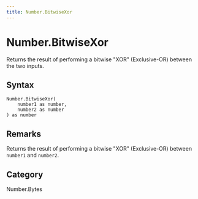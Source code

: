 ```yaml
---
title: Number.BitwiseXor
---
```


# Number.BitwiseXor


Returns the result of performing a bitwise &#34;XOR&#34; (Exclusive-OR) between the two inputs.


## Syntax

```powerquery
Number.BitwiseXor(
    number1 as number,
    number2 as number
) as number
```


## Remarks

Returns the result of performing a bitwise "XOR" (Exclusive-OR) between <code>number1</code> and <code>number2</code>.



## Category
Number.Bytes
